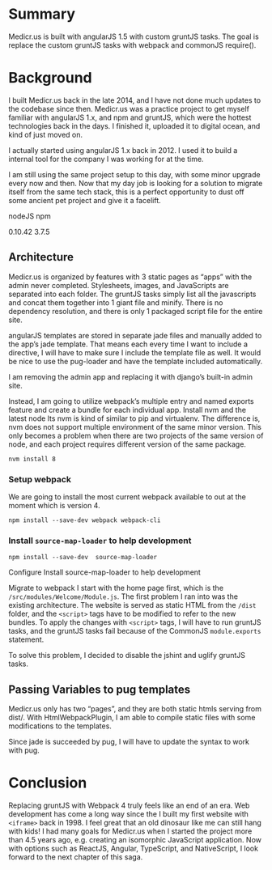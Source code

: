 # Summary
Medicr.us is built with angularJS 1.5 with custom gruntJS tasks. The goal is replace the custom gruntJS tasks with webpack and commonJS require().

# Background
I built Medicr.us back in the late 2014, and I have not done much updates to the codebase since then. Medicr.us was a practice project to get myself familiar with angularJS 1.x, and npm and gruntJS, which were the hottest technologies back in the days. I finished it, uploaded it to digital ocean, and kind of just moved on.

I actually started using angularJS 1.x back in 2012. I used it to build a internal tool for the company I was working for at the time.

I am still using the same project setup to this day, with some minor upgrade every now and then. Now that my day job is looking for a solution to migrate itself from the same tech stack, this is a perfect opportunity to dust off some ancient pet project and give it a facelift.




nodeJS
npm


0.10.42
3.7.5

## Architecture
Medicr.us is organized by features with 3 static pages as “apps” with the admin never completed. Stylesheets, images, and JavaScripts are separated into each folder. The gruntJS tasks simply list all the javascripts and concat them together into 1 giant file and minify. There is no dependency resolution, and there is only 1 packaged script file for the entire site.

angularJS templates are stored in separate jade files and manually added to the app’s jade template. That means each every time I want to include a directive, I will have to make sure I include the template file as well. It would be nice to use the pug-loader and have the template included automatically.

I am removing the admin app and replacing it with django’s built-in admin site.

Instead, I am going to utilize webpack’s multiple entry and named exports feature and create a bundle for each individual app.
Install nvm and the latest node lts
nvm is kind of similar to pip and virtualenv. The difference is, nvm does not support multiple environment of the same minor version. This only becomes a problem when there are two projects of the same version of node, and each project requires different version of the same package. 

`nvm install 8`
### Setup webpack
We are going to install the most current webpack available to out at the moment which is version 4.

`npm install --save-dev webpack webpack-cli`
 
### Install `source-map-loader` to help development

`npm install --save-dev  source-map-loader `

Configure
Install source-map-loader to help development

Migrate to webpack
I start with the home page first, which is the `/src/modules/Welcome/Module.js`. The first problem I ran into was the existing architecture. The website is served as static HTML from the `/dist` folder,  and the `<script>` tags have to be modified to refer to the new bundles. To apply the changes with `<script>` tags, I will have to run gruntJS tasks, and the gruntJS tasks fail because of the CommonJS `module.exports` statement.

To solve this problem, I decided to disable the jshint and uglify gruntJS tasks.  

## Passing Variables to pug templates
Medicr.us only has two “pages”, and they are both static htmls serving from dist/. With HtmlWebpackPlugin, I am able to compile static files with some modifications to the templates.

Since jade is succeeded by pug, I will have to update the syntax to work with pug. 
# Conclusion
Replacing gruntJS with Webpack 4 truly feels like an end of an era. Web development has come a long way since the I built my first website with `<iframe>` back in 1998. I feel great that an old dinosaur like me can still hang with kids! I had many goals for Medicr.us when I started the project more than 4.5 years ago, e.g. creating an isomorphic JavaScript application. Now with options such as ReactJS, Angular, TypeScript, and NativeScript, I look forward to the next chapter of this saga.


